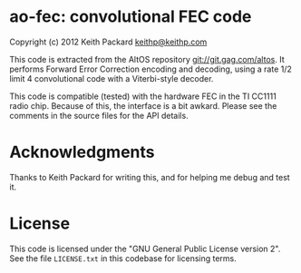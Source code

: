 # ao-fec: convolutional FEC code
Copyright (c) 2012 Keith Packard <keithp@keithp.com>

This code is extracted from the AltOS repository
<git://git.gag.com/altos>. It performs Forward Error
Correction encoding and decoding, using a rate 1/2 limit 4
convolutional code with a Viterbi-style decoder.

This code is compatible (tested) with the hardware FEC in
the TI CC1111 radio chip. Because of this, the interface is
a bit awkard. Please see the comments in the source files
for the API details.

# Acknowledgments

Thanks to Keith Packard for writing this, and for helping me
debug and test it.

# License

This code is licensed under the "GNU General Public License
version 2". See the file `LICENSE.txt` in this codebase for
licensing terms.
